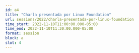 ```yaml
---
id: a4
title: "Charla presentada por Linux Foundation"
url: sessions/2022/charla-presentada-por-linux-foundation
time_start: 2022-11-10T11:00:00.000-05:00
time_end: 2022-11-10T11:30:00.000-05:00
format: session
block: a
slot: 4
---
```


